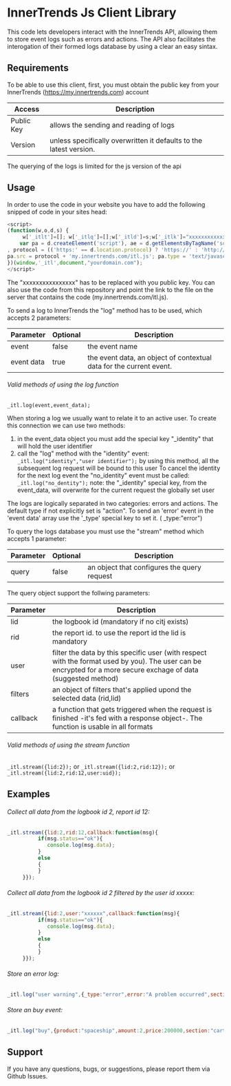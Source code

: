 
 InnerTrends Js Client Library
===================
 This code lets developers interact with the InnerTrends API, allowing them to store event logs such as errors and actions. 
 The API also facilitates the interogation of their formed logs database by using a clear an easy sintax.
 
                                         
 Requirements
-----
 To be able to use this client, first, you must obtain the public  key from your InnerTrends
 (https://my.innertrends.com) account                                        

 Access | Description
 --- | ---
 Public Key | allows the sending and reading of logs
 Version | unless specifically overwritten it defaults to the latest version.

 The querying of the logs is limited for the js version of the api

 Usage
-----
 In order to use the  code in your website you have to add the following snipped of code in your sites head:
 ```js
 <script>
(function(w,o,d,s) { 
	  w['_itlt']=[]; w['_itlq']=[];w['_itld']=s;w['_itlk']="xxxxxxxxxxxxxxxx";w[o]=w[o]||{log:function(t,v,p){w['_itlt'].push([t,v,p])},stream:function(q){w['_itlq'].push([q])}};
	 var pa = d.createElement('script'), ae = d.getElementsByTagName('script')[0]
, protocol = (('https:' == d.location.protocol) ? 'https://' : 'http://');pa.async = 1;  
 pa.src = protocol + 'my.innertrends.com/itl.js'; pa.type = 'text/javascript'; ae.parentNode.insertBefore(pa, ae);
})(window,'_itl',document,"yourdomain.com");
</script>
```
 The "xxxxxxxxxxxxxxxx" has to be replaced with you public key. 
 You can also use the code from this repository and point the link to the file on the server that contains the code (my.innertrends.com/itl.js).
 
 To send a log to InnerTrends the "log" method has to be used, which accepts 2 parameters:

Parameter | Optional | Description
--- | --- | ---
event | false | the event name
event data | true | the event data, an object of contextual data for the current event.

###### Valid methods of using the log function
  ``` _itl.log(event,event_data); ```
 
 
  When storing a log we usually want to relate it to an active user. To create this connection we can use two methods:
  1. in the event_data object you must add the special key "_identity" that will hold the user identifier
  2. call the "log" method with the "identity" event: 
      ```  _itl.log("identity","user identifier"); ```
     by using this method, all the subsequent log request will be bound to this user
     To cancel the identity for the next log event the "no_identity" event must be called:
     ```  _itl.log("no_dentity"); ```
     note: the "_identity" special key, from the event_data, will overwrite  for the current request the globally set user       
 
  The logs are logically separated in two categories: errors and actions. The default type if not explicitly set is "action". To send an 'error' event in the 'event data' array use the '_type' special key to set it. ( _type:"error")
 
 To query the logs database you must use the "stream" method   which accepts 1 parameter:

Parameter | Optional | Description
--- | --- | ---
query | false | an object that configures the query request

 The query object support the follwing parameters:
 
 Parameter  | Description
--- | ---
lid | the logbook id (mandatory if no citj exists)
rid | the report id. to use the report id the lid is mandatory
user | filter the data by this specific user (with respect with the format used by you). The user can be encrypted for a more secure exchage of data (suggested method)
filters | an object of filters that's applied upond the selected data (rid,lid)
callback | a function that gets triggered when the request is finished -it's fed with a response object-. The function is usable in all formats
 
###### Valid methods of using the stream function
 
``` _itl.stream({lid:2}); ```
or
 ``` _itl.stream({lid:2,rid:12}); ```
or
 ``` _itl.stream({lid:2,rid:12,user:uid}); ```

 Examples
-----

###### Collect all data from the logbook id 2, report id 12:

 ```js
 _itl.stream({lid:2,rid:12,callback:function(msg){
           if(msg.status=="ok"){
              console.log(msg.data);
           }
           else
           {
           }
      }}); 
 ```

###### Collect all data from the logbook id 2 filtered by the user id xxxxx:

 ```js
 _itl.stream({lid:2,user:"xxxxxx",callback:function(msg){
           if(msg.status=="ok"){
              console.log(msg.data);
           }
           else
           {
           }
      }}); 
 ```
 
###### Store an error log:

 ```js
_itl.log("user warning",{_type:"error",error:"A problem occurred",section:"campaign",context:document.location.href});
 ```
###### Store an buy event:

 ```js
_itl.log("buy",{product:"spaceship",amount:2,price:200000,section:"cart",_identity:"userid"});
 ```
 
 Support
-------------------
If you have any questions, bugs, or suggestions, please report them via Github Issues.  
